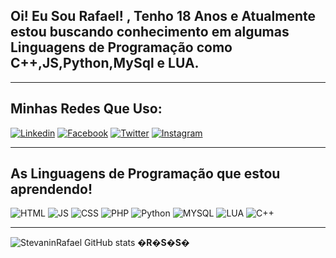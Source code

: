 **Oi! Eu Sou Rafael! , Tenho 18 Anos e Atualmente estou buscando conhecimento em algumas Linguagens de
Programação como C++,JS,Python,MySql e LUA**.
-
------------------------------

**Minhas Redes Que Uso:**
--------------
[![Linkedin](https://img.shields.io/badge/LinkedIn-0077B5?style=for-the-badge&logo=linkedin&logoColor=white)](https://www.linkedin.com/in/rafael-stevanin-79aa30233/)
[![Facebook](https://img.shields.io/badge/Facebook-1877F2?style=for-the-badge&logo=facebook&logoColor=white)](https://www.facebook.com/rafael.stevanin.3/)
[![Twitter](https://img.shields.io/badge/Twitter-1DA1F2?style=for-the-badge&logo=twitter&logoColor=white)](https://twitter.com/StevaninRafael)
[![Instagram](https://img.shields.io/badge/Instagram-E4405F?style=for-the-badge&logo=instagram&logoColor=white)](https://www.instagram.com/rafaelstevanin/)

--------------------------------
**As Linguagens de **Programação** que estou aprendendo!**
-
![HTML](https://img.shields.io/badge/HTML5-E34F26?style=for-the-badge&logo=html5&logoColor=white)
![JS](https://img.shields.io/badge/JavaScript-323330?style=for-the-badge&logo=javascript&logoColor=F7DF1E)
![CSS](https://img.shields.io/badge/CSS3-1572B6?style=for-the-badge&logo=css3&logoColor=white)
![PHP](https://img.shields.io/badge/PHP-777BB4?style=for-the-badge&logo=php&logoColor=white)
![Python](https://img.shields.io/badge/Python-14354C?style=for-the-badge&logo=python&logoColor=white)
![MYSQL](https://img.shields.io/badge/MySQL-00000F?style=for-the-badge&logo=mysql&logoColor=white)
![LUA](https://img.shields.io/badge/Lua-2C2D72?style=for-the-badge&logo=lua&logoColor=white)
![C++](https://img.shields.io/badge/C%2B%2B-00599C?style=for-the-badge&logo=c%2B%2B&logoColor=white)

----------------------
![StevaninRafael GitHub stats](https://github-readme-stats.vercel.app/api?username=StevaninRafael&show_icons=true&theme=radical)
**�R�S�S�**
